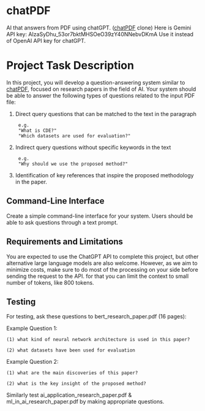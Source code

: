 # chatPDF
AI that answers from PDF using chatGPT. ([chatPDF](https://www.chatpdf.com/) clone)
Here is Gemini API key: AIzaSyDhu_53or7bktMHSOeO39zY40NNebvDKmA
Use it instead of OpenAI API key for chatGPT.

# Project Task Description

In this project, you will develop a question-answering system similar to [chatPDF](https://www.chatpdf.com/), focused on research papers in the field of AI. Your system should be able to answer the following types of questions related to the input PDF file:

1. Direct query questions that can be matched to the text in the paragraph 

        e.g.
        "What is CDE?"
        "Which datasets are used for evaluation?"


2. Indirect query questions without specific keywords in the text 
        
        e.g.
        "Why should we use the proposed method?"


3. Identification of key references that inspire the proposed methodology in the paper.

## Command-Line Interface

Create a simple command-line interface for your system. Users should be able to ask questions through a text prompt.

## Requirements and Limitations

You are expected to use the ChatGPT API to complete this project, but other alternative large language models are also welcome. However, as we aim to minimize costs, make sure to do most of the processing on your side before sending the request to the API. for that you can limit the context to small number of tokens, like 800 tokens.

## Testing

For testing, ask these questions to bert_research_paper.pdf (16 pages):

Example Question 1:

    (1) what kind of neural network architecture is used in this paper?

    (2) what datasets have been used for evaluation

Example Question 2:

    (1) what are the main discoveries of this paper?

    (2) what is the key insight of the proposed method?

Similarly test ai_application_research_paper.pdf & ml_in_ai_research_paper.pdf by making appropriate questions.